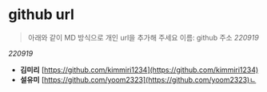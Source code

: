 # github url
> 아래와 같이 MD 방식으로 개인 url을 추가해 주세요
> 이름: github 주소
_220919_

_220919_

* **김미리** [https://github.com/kimmiri1234](https://github.com/kimmiri1234)
* **설유미** [https://github.com/yoom2323](https://github.com/yoom2323)ㄴ